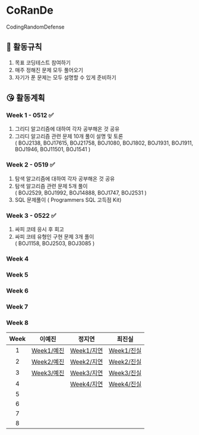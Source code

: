 # CoRanDe

CodingRandomDefense



## 🤨 활동규칙

1. 목표 코딩테스트 참여하기
2. 매주 정해진 문제 모두 풀어오기
3. 자기가 푼 문제는 모두 설명할 수 있게 준비하기

## 😘 활동계획

###  Week 1 - 0512 ✅

  1. 그리디 알고리즘에 대하여 각자 공부해온 것 공유
  2. 그리디 알고리즘 관련 문제 10개 풀이 설명 및 토론 
  <br/>( BOJ2138, BOJ17615, BOJ21758, BOJ1080, BOJ1802, BOJ1931, BOJ1911, BOJ1946, BOJ11501, BOJ1541 )

###  Week 2 - 0519 ✅

  1. 탐색 알고리즘에 대하여 각자 공부해온 것 공유
  2. 탐색 알고리즘 관련 문제 5개 풀이
  <br/>( BOJ2529, BOJ1992, BOJ14888, BOJ1747, BOJ2531 )
  3. SQL 문제풀이
  ( Programmers SQL 고득점 Kit)

  
###  Week 3 - 0522 ✅
  1. 싸피 코테 응시 후 회고
  2. 싸피 코테 유형인 구현 문제 3개 풀이
  <br/>( BOJ1158, BOJ2503, BOJ3085 )
  
###  Week 4

  
###  Week 5

  
###  Week 6

  
###  Week 7

  
###  Week 8

  
| Week     | 이예진 |   정지연   |  최진실   |
| :-------: | :---------: | :---------:| :---------: |
| 1 |[Week1/예진](https://github.com/yejinleee/CoRanDe/tree/main/Week1/%EC%98%88%EC%A7%84) |[Week1/지연](https://github.com/yejinleee/CoRanDe/tree/main/Week1/%EC%A7%80%EC%97%B0)  |[Week1/진실](https://github.com/yejinleee/CoRanDe/tree/main/Week1/%EC%A7%84%EC%8B%A4)|
| 2 |[Week2/예진](https://github.com/yejinleee/CoRanDe/tree/main/Week2/%EC%98%88%EC%A7%84)|[Week2/지연](https://github.com/yejinleee/CoRanDe/tree/main/Week2/%EC%A7%80%EC%97%B0)  |[Week2/진실](https://github.com/yejinleee/CoRanDe/tree/main/Week2/%EC%A7%84%EC%8B%A4)|
| 3 |[Week3/예진](https://github.com/yejinleee/CoRanDe/tree/main/Week3/%EC%98%88%EC%A7%84)  |[Week3/지연](https://github.com/yejinleee/CoRanDe/tree/main/Week3/%EC%A7%80%EC%97%B0)  |[Week3/진실](https://github.com/yejinleee/CoRanDe/tree/main/Week3/%EC%A7%84%EC%8B%A4)|
| 4 |  |[Week4/지연](https://github.com/yejinleee/CoRanDe/tree/main/Week4/%EC%A7%80%EC%97%B0)  |[Week4/진실](https://github.com/yejinleee/CoRanDe/tree/main/Week4/%EC%A7%84%EC%8B%A4)|
| 5 |  |  |  |
| 6 |  |  |  |
| 7 |  |  |  |
| 8 |  |  |  |
